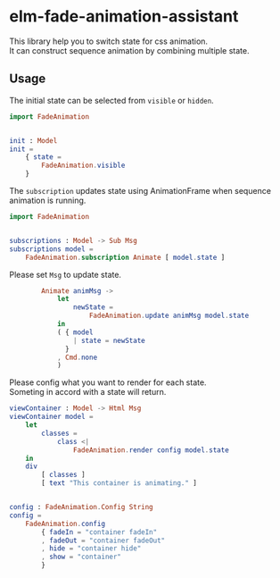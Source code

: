 # elm-fade-animation-assistant

This library help you to switch state for css animation.  
It can construct sequence animation by combining multiple state.

## Usage

The initial state can be selected from `visible` or `hidden`.

```elm
import FadeAnimation


init : Model
init =
    { state =
        FadeAnimation.visible
    }
```

The `subscription` updates state using AnimationFrame when sequence animation is running.

```elm
import FadeAnimation


subscriptions : Model -> Sub Msg
subscriptions model =
    FadeAnimation.subscription Animate [ model.state ]
```

Please set `Msg` to update state.

```elm
        Animate animMsg ->
            let
                newState =
                    FadeAnimation.update animMsg model.state
            in
            ( { model
                | state = newState
              }
            , Cmd.none
            )
```

Please config what you want to render for each state.  
Someting in accord with a state will return.

```elm
viewContainer : Model -> Html Msg
viewContainer model =
    let
        classes =
            class <|
                FadeAnimation.render config model.state
    in
    div
        [ classes ]
        [ text "This container is animating." ]


config : FadeAnimation.Config String
config =
    FadeAnimation.config
        { fadeIn = "container fadeIn"
        , fadeOut = "container fadeOut"
        , hide = "container hide"
        , show = "container"
        }
```
